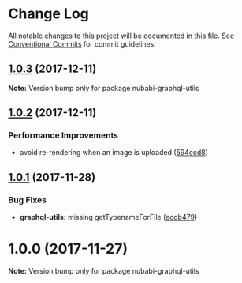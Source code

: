 # Change Log

All notable changes to this project will be documented in this file.
See [Conventional Commits](https://conventionalcommits.org) for commit guidelines.

<a name="1.0.3"></a>
## [1.0.3](https://gitlab.com/nubabi/mobile/compare/nubabi-graphql-utils@1.0.2...nubabi-graphql-utils@1.0.3) (2017-12-11)




**Note:** Version bump only for package nubabi-graphql-utils

<a name="1.0.2"></a>
## [1.0.2](https://gitlab.com/nubabi/mobile/compare/nubabi-graphql-utils@1.0.1...nubabi-graphql-utils@1.0.2) (2017-12-11)


### Performance Improvements

* avoid re-rendering when an image is uploaded ([594ccd8](https://gitlab.com/nubabi/mobile/commit/594ccd8))




<a name="1.0.1"></a>
## [1.0.1](https://gitlab.com/nubabi/mobile/compare/nubabi-graphql-utils@1.0.0...nubabi-graphql-utils@1.0.1) (2017-11-28)


### Bug Fixes

* **graphql-utils:** missing getTypenameForFile ([ecdb479](https://gitlab.com/nubabi/mobile/commit/ecdb479))




<a name="1.0.0"></a>
# 1.0.0 (2017-11-27)




**Note:** Version bump only for package nubabi-graphql-utils
